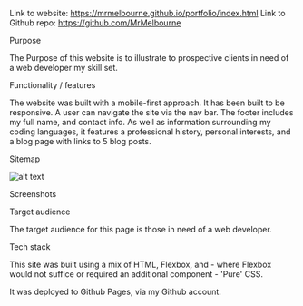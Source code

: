 

Link to website:
https://mrmelbourne.github.io/portfolio/index.html
Link to Github repo:
https://github.com/MrMelbourne



Purpose

The Purpose of this website is to illustrate to prospective clients in need of a web developer my skill set.

Functionality / features

The website was built with a mobile-first approach.
It has been built to be responsive.
A user can navigate the site via the nav bar. 
The footer includes my full name, and contact info.
As well as information surrounding my coding languages, it features a professional history, personal interests, and a blog page with links to 5 blog posts.

Sitemap

![alt text](https://github.com/[MrMelbourne]/[Portfolio]/blob/[branch]/sitemap.png?raw=true)


Screenshots




Target audience

The target audience for this page is those in need of a web developer.

Tech stack

This site was built using a mix of HTML, Flexbox, and - where Flexbox would not suffice or required an additional component - 'Pure' CSS.

It was deployed to Github Pages, via my Github account.
    
    
    
